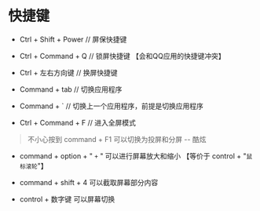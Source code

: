 快捷键
===

 - Ctrl + Shift + Power // 屏保快捷键
 - Ctrl + Command + Q   // 锁屏快捷键 【会和QQ应用的快捷键冲突】
 - Ctrl + 左右方向键  // 换屏快捷键
 
 - Command + tab // 切换应用程序
 - Command + `  // 切换上一个应用程序，前提是切换应用程序
 
 - Ctrl + Command + F // 进入全屏模式
  
> 不小心按到  command + F1 可以切换为投屏和分屏  -- 酷炫

 - command + option + " `+` " 可以进行屏幕放大和缩小 【等价于 control + "`鼠标滚轮`"】
 
 - command + shift + 4 可以截取屏幕部分内容

 - control + 数字键 可以屏幕切换